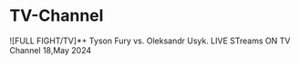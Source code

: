 # TV-Channel
![FULL FIGHT/TV]*+ Tyson Fury vs. Oleksandr Usyk. LIVE STreams ON TV Channel 18,May 2024
